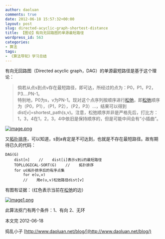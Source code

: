 ```yaml
---
author: daoluan
comments: true
date: 2012-06-18 15:57:32+00:00
layout: post
slug: directed-acyclic-graph-shortest-distance
title: 【图论】有向无回路图的单源最短路径
wordpress_id: 563
categories:
- 算法
tags:
- 《算法导轮》学习总结
---
```


有向无回路图（Directed acyclic graph，DAG）的单源最短路径是基于这个理论：

<!-- more -->


<blockquote><p>倘若从点s到点v存在最短路径，即可达，所经过的点为：P0，P1，P2，P3….PN-1。<br>
特别地，P0为s，v为PN-1。现对这个点序列按顺序进行<a href="http://www.daoluan.net/blog/?p=437">松弛</a>，即<a href="http://www.daoluan.net/blog/?p=437">松弛</a>顺序为（P0，P1），（P1，P2），（P2，P3）…，结果可以得到dist[v]=shortest_path(s,v)。注意，松弛顺序并非是严格先后，打比方：1，3，4在1，2，3，4中依旧是保持顺序的，但是可能中间会有“小插曲”。</p></blockquote>


[![image.png](http://md.daoluan.net/images/blog/2012/06/image6.png)](http://md.daoluan.net/images/blog/2012/06/image6.png)

又[拓扑排序](http://www.daoluan.net/blog/?p=425)，可以知道，s到a肯定是不可达到，也就是不存在最短路径。故有期待已久的代码：


    DAG(G)
    	dist[n]    //    dist[i]表示s到i的最短路径
    	TOPLLOGICAL-SORT(G)    //    拓扑排序
    	for u∈拓扑排序后的有序点集
    		for e(u,v)
    		//    用e(u,v)松弛路径dist[v]


有图有证据：（红色表示当前在[松弛](http://www.daoluan.net/blog/?p=437)的边）

[![image1.png](http://md.daoluan.net/images/blog/2012/06/image11.png)](http://md.daoluan.net/images/blog/2012/06/image11.png)

此算法抠门有两个条件：1、有向 2、无环

本文完 2012-06-18

捣乱小子 [http://www.daoluan.net/blog/](http://www.daoluan.net/blog/)
